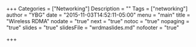 +++
Categories = ["Networking"]
Description = ""
Tags = ["networking"]
author = "YBG"
date = "2015-11-03T14:52:11-05:00"
menu = "main"
title = "Wireless RDMA"
nodate = "true"
next = "true"
notoc = "true"
nopaging = "true"
slides = "true"
slidesFile = "wrdmaslides.md"
nofooter = "true"

+++
 
